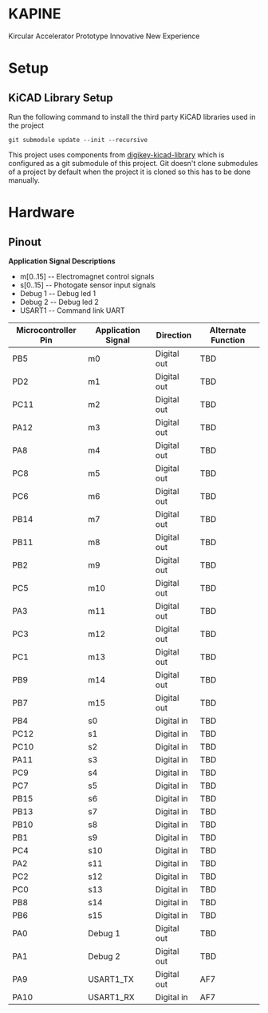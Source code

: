 # KAPINE
Kircular Accelerator Prototype Innovative New Experience

# Setup

## KiCAD Library Setup
Run the following command to install the third party KiCAD libraries used in the project

`git submodule update --init --recursive`

This project uses components from [digikey-kicad-library](https://github.com/Digi-Key/digikey-kicad-library) which is configured as a git submodule of this project. Git doesn't clone submodules of a project by default when the project it is cloned so this has to be done manually.


# Hardware

## Pinout

**Application Signal Descriptions**
* m[0..15] -- Electromagnet control signals
* s[0..15] -- Photogate sensor input signals
* Debug 1 -- Debug led 1
* Debug 2 -- Debug led 2
* USART1 -- Command link UART

| Microcontroller Pin | Application Signal | Direction   | Alternate Function |
|---------------------|--------------------|-------------|--------------------|
| PB5                 | m0                 | Digital out | TBD                |
| PD2                 | m1                 | Digital out | TBD                |
| PC11                | m2                 | Digital out | TBD                |
| PA12                | m3                 | Digital out | TBD                |
| PA8                 | m4                 | Digital out | TBD                |
| PC8                 | m5                 | Digital out | TBD                |
| PC6                 | m6                 | Digital out | TBD                |
| PB14                | m7                 | Digital out | TBD                |
| PB11                | m8                 | Digital out | TBD                |
| PB2                 | m9                 | Digital out | TBD                |
| PC5                 | m10                | Digital out | TBD                |
| PA3                 | m11                | Digital out | TBD                |
| PC3                 | m12                | Digital out | TBD                |
| PC1                 | m13                | Digital out | TBD                |
| PB9                 | m14                | Digital out | TBD                |
| PB7                 | m15                | Digital out | TBD                |
| PB4                 | s0                 | Digital in  | TBD                |
| PC12                | s1                 | Digital in  | TBD                |
| PC10                | s2                 | Digital in  | TBD                |
| PA11                | s3                 | Digital in  | TBD                |
| PC9                 | s4                 | Digital in  | TBD                |
| PC7                 | s5                 | Digital in  | TBD                |
| PB15                | s6                 | Digital in  | TBD                |
| PB13                | s7                 | Digital in  | TBD                |
| PB10                | s8                 | Digital in  | TBD                |
| PB1                 | s9                 | Digital in  | TBD                |
| PC4                 | s10                | Digital in  | TBD                |
| PA2                 | s11                | Digital in  | TBD                |
| PC2                 | s12                | Digital in  | TBD                |
| PC0                 | s13                | Digital in  | TBD                |
| PB8                 | s14                | Digital in  | TBD                |
| PB6                 | s15                | Digital in  | TBD                |
| PA0                 | Debug 1            | Digital out | TBD                |
| PA1                 | Debug 2            | Digital out | TBD                |
| PA9                 | USART1_TX          | Digital out | AF7                |
| PA10                | USART1_RX          | Digital in  | AF7                |

